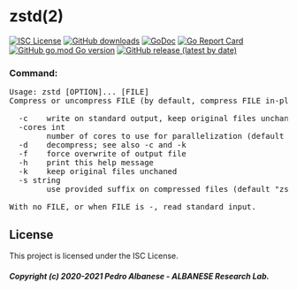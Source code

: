 # zstd(2)
[![ISC License](http://img.shields.io/badge/license-ISC-blue.svg)](https://github.com/pedroalbanese/zstd/blob/master/LICENSE.md) 
[![GitHub downloads](https://img.shields.io/github/downloads/pedroalbanese/zstd/total.svg?logo=github&logoColor=white)](https://github.com/pedroalbanese/zstd/releases)
[![GoDoc](https://godoc.org/github.com/pedroalbanese/zstd?status.png)](http://godoc.org/github.com/pedroalbanese/zstd)
[![Go Report Card](https://goreportcard.com/badge/github.com/pedroalbanese/zstd)](https://goreportcard.com/report/github.com/pedroalbanese/zstd)
[![GitHub go.mod Go version](https://img.shields.io/github/go-mod/go-version/pedroalbanese/zstd)](https://golang.org)
[![GitHub release (latest by date)](https://img.shields.io/github/v/release/pedroalbanese/zstd)](https://github.com/pedroalbanese/zstd/releases)
### Command:
<pre>Usage: zstd [OPTION]... [FILE]
Compress or uncompress FILE (by default, compress FILE in-place).

  -c    write on standard output, keep original files unchanged
  -cores int
        number of cores to use for parallelization (default 1)
  -d    decompress; see also -c and -k
  -f    force overwrite of output file
  -h    print this help message
  -k    keep original files unchaned
  -s string
        use provided suffix on compressed files (default "zst")

With no FILE, or when FILE is -, read standard input.</pre>

## License

This project is licensed under the ISC License.

##### Copyright (c) 2020-2021 Pedro Albanese - ALBANESE Research Lab.
